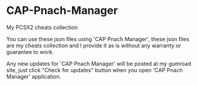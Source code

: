 # CAP-Pnach-Manager
My PCSX2 cheats collection

You can use these json files using 'CAP Pnach Manager', these json files are my cheats collection and I provide it as is without any warranty or guarantee to work.

Any new updates for 'CAP Pnach Manager' will be posted at my gumroad site, just click "Check for updates" button when you open 'CAP Pnach Manager' application.


